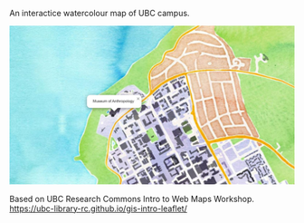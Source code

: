 An interactice watercolour map of UBC campus.

![Watercolour Map of UBC](./images/wc-map-popup.JPG)

Based on UBC Research Commons Intro to Web Maps Workshop.
https://ubc-library-rc.github.io/gis-intro-leaflet/

